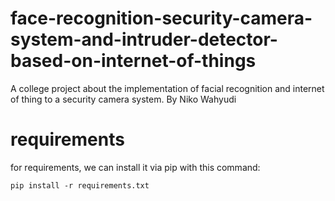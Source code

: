 # face-recognition-security-camera-system-and-intruder-detector-based-on-internet-of-things

A college project about the implementation of facial recognition and internet of thing to a security camera system.
By Niko Wahyudi

# requirements

for requirements, we can install it via pip with this command:
```
pip install -r requirements.txt 
```
